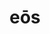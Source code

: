 ---
title: eōs
meaning: them (accusative)
ch: seven
pos: pronoun
abbgender: m.
abbgender2: masc.
gender: masculine
mt: yes
mt5thru7: yes
ss: yes
ss1: yes
---